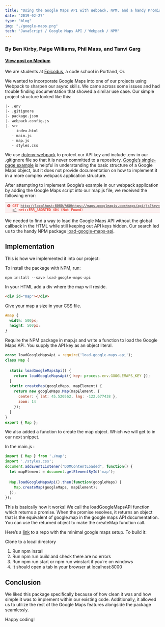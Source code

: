 ```yaml
---
title: "Using the Google Maps API with Webpack, NPM, and a handy Promise-returning helper"
date: "2019-02-27"
type: "blog"
img: "./google-maps.png"
tech: "JavaScript / Google Maps API / Webpack / NPM"
---
```


### By Ben Kirby, Paige Williams, Phil Mass, and Tanvi Garg

#### [View post on Medium](https://medium.com/@paw145/using-the-google-maps-api-with-webpack-npm-and-a-handy-promise-returning-helper-19c9312971b0)

We are students at [Epicodus](https://www.epicodus.com/), a code school in Portland, Or.

We wanted to incorporate Google Maps into one of our projects using Webpack to sharpen our async skills. We came across some issues and had trouble finding documentation that showed a similar use case. Our simple project structure looked like this:

```
|- .env
|- .gitignore
|- package.json
|- webpack.config.js
|- src 
   - index.html
   - main.js
   - map.js
   - styles.css
```
We use [dotenv-webpack](https://www.npmjs.com/package/dotenv-webpack) to protect our API key and include .env in our .gitignore file so that it is never committed to a repository. [Google’s single-page example](https://developers.google.com/maps/documentation/javascript/examples/map-simple) is helpful in understanding the basic structure of a Google Maps object, but it does not provide documentation on how to implement it in a more complex webpack application structure.

After attempting to implement Google’s example in our webpack application by adding the Google Maps script into our map.js file, we received the following error:

![alt-text](./errormessage.png)

We needed to find a way to load the Google Maps API without the global callback in the HTML while still keeping out API keys hidden. Our search led us to the handy NPM package [load-google-maps-api](https://www.npmjs.com/package/load-google-maps-api).

## Implementation

This is how we implemented it into our project:

To install the package with NPM, run:

```
npm install --save load-google-maps-api

```
In your HTML add a div where the map will reside.

```html
<div id="map"></div>

```
Give your map a size in your CSS file.

```css
#map {
  width: 500px;
  height: 500px;
}

```
Require the NPM package in map.js and write a function to load the Google Maps API. You supply the API key as an object literal.
```javascript
const loadGoogleMapsApi = require('load-google-maps-api');
class Map {
  
  static loadGoogleMapsApi() {
    return loadGoogleMapsApi({ key: process.env.GOOGLEMAPS_KEY });
  }
  static createMap(googleMaps, mapElement) {
    return new googleMaps.Map(mapElement, {
      center: { lat: 45.520562, lng: -122.677438 },
      zoom: 14
    });
  }
}
export { Map };
```
We also added a function to create the map object. Which we will get to in our next snippet.

In the main.js :
```javascript
import { Map } from './map';
import './styles.css';
document.addEventListener("DOMContentLoaded", function() {
  let mapElement = document.getElementById('map');
  
  Map.loadGoogleMapsApi().then(function(googleMaps) {
    Map.createMap(googleMaps, mapElement);
  });
});
```
This is basically how it works! We call the loadGoogleMapsAPI function which returns a promise. When the promise resolves, it returns an object that is the equivalent of google.map in the google maps API documentation. You can use the returned object to make the createMap function call.

Here’s a [link](https://github.com/philrmass/minimal-google-maps-api) to a repo with the minimal google maps setup. To build it:

Clone to a local directory
  1. Run npm install
  2. Run npm run build and check there are no errors
  3. Run npm run start or npm run winstart if you’re on windows
  4. It should open a tab in your browser at localhost:8000

## Conclusion

We liked this package specifically because of how clean it was and how simple it was to implement within our existing code. Additionally, it allowed us to utilize the rest of the Google Maps features alongside the package seamlessly.

Happy coding!


